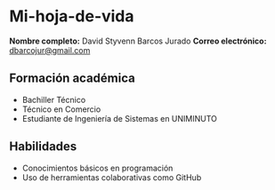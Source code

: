 # Mi-hoja-de-vida
**Nombre completo:** David Styvenn Barcos Jurado
**Correo electrónico:** dbarcojur@gmail.com
## Formación académica
- Bachiller Técnico
- Técnico en Comercio
- Estudiante de Ingeniería de Sistemas en UNIMINUTO
## Habilidades
- Conocimientos básicos en programación
- Uso de herramientas colaborativas como GitHub
